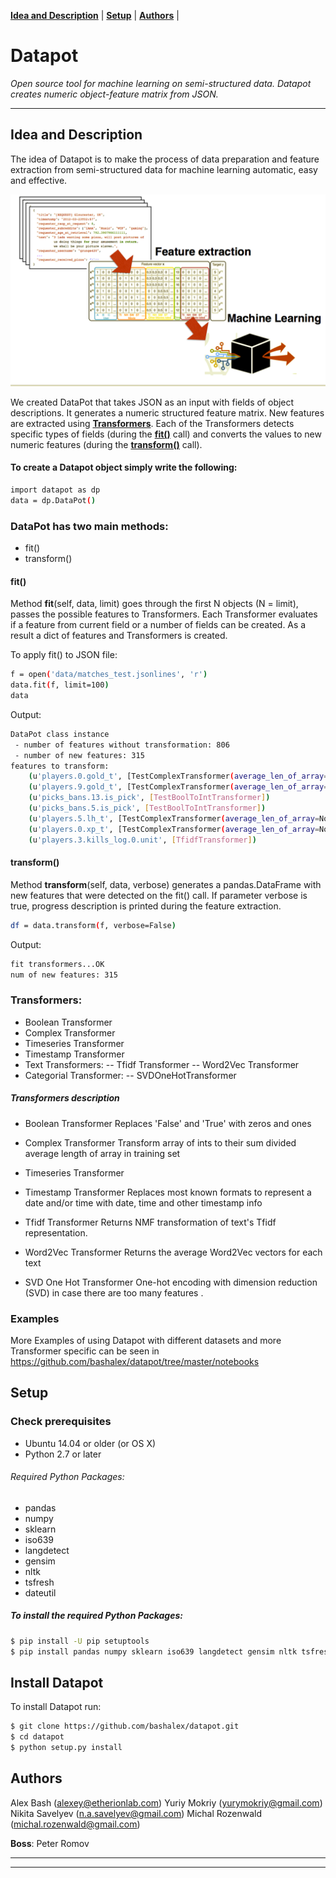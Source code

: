 **[Idea and Description](#idea-and-description)** |
**[Setup](#setup)** |
**[Authors](#authors)** |


# Datapot

*Open source tool for machine learning on semi-structured data.
Datapot creates numeric object-feature matrix from JSON.*

---

## Idea and Description

The idea of Datapot is to make the process of data preparation and feature extraction from semi-structured data for machine learning  automatic, easy and effective.

<img src="data/datapot_feature extraction.png">

We created DataPot that takes JSON as an input with fields of object descriptions. It generates a numeric structured feature matrix. 
New features are extracted using  **[Transformers](#transformers)**. Each of the Transformers detects specific types of fields (during the **[fit()](#Transformers)**  call) and converts the values to new numeric features  (during the  **[transform()](#Transformers)**  call).

#### To create a Datapot object simply write the following:

```bash
import datapot as dp 
data = dp.DataPot()
```


### DataPot has two main methods:
- fit()
- transform()

####  fit()
Method **fit**(self, data, limit) goes through the first  N  objects (N = limit), passes the possible features to Transformers. Each Transformer evaluates if a feature from current field or a number of fields can be created. As a result a dict of features  and Transformers is created.

To apply fit() to JSON file:
```bash
f = open('data/matches_test.jsonlines', 'r')
data.fit(f, limit=100)
data
```

Output:
```bash
DataPot class instance
 - number of features without transformation: 806
 - number of new features: 315
features to transform: 
    (u'players.0.gold_t', [TestComplexTransformer(average_len_of_array=None)])
    (u'players.9.gold_t', [TestComplexTransformer(average_len_of_array=None)])
    (u'picks_bans.13.is_pick', [TestBoolToIntTransformer])
    (u'picks_bans.5.is_pick', [TestBoolToIntTransformer])
    (u'players.5.lh_t', [TestComplexTransformer(average_len_of_array=None)])
    (u'players.0.xp_t', [TestComplexTransformer(average_len_of_array=None)])
    (u'players.3.kills_log.0.unit', [TfidfTransformer])
```


####  transform()
Method **transform**(self, data, verbose) generates a pandas.DataFrame with new features that were detected on the fit() call. If parameter verbose is true, progress description is printed during the feature extraction.

```bash
df = data.transform(f, verbose=False)
```
Output:
```bash
fit transformers...OK
num of new features: 315
```

### Transformers:
 - Boolean Transformer
 - Complex Transformer
 - Timeseries Transformer
 - Timestamp Transformer
 -  Text Transformers: 
        -- Tfidf Transformer 
        -- Word2Vec Transformer
 - Categorial Transformer:
        -- SVDOneHotTransformer
 

##### Transformers description
 - Boolean Transformer 
    Replaces 'False' and 'True' with zeros and ones

 - Complex Transformer 
 Transform array of ints to their sum divided  average length of array in training set

 - Timeseries Transformer

 - Timestamp Transformer
    Replaces most known formats to represent a date and/or time with date, time and other timestamp info 

 - Tfidf Transformer
    Returns NMF transformation of text's Tfidf representation.

 - Word2Vec Transformer
    Returns the average Word2Vec vectors for each text

 - SVD One Hot Transformer
    One-hot encoding with dimension reduction (SVD) in case there are too many features .


### Examples 
More Examples of using Datapot with different datasets and more Transformer specific can be seen in https://github.com/bashalex/datapot/tree/master/notebooks

## Setup

### Check prerequisites

+ Ubuntu 14.04 or older (or OS X)
+ Python 2.7 or later

###### Required Python Packages:
- pandas
- numpy
- sklearn
- iso639
- langdetect
- gensim
- nltk
- tsfresh
- dateutil

<!--If you have Python 2 >=2.7.9 or Python 3 >=3.4 installed from python.org, you will already have pip and setuptools, but will need to upgrade to the latest version:-->
<!--On Linux or OS X:-->
<!--```bash-->
<!--pip install -U pip setuptools-->
<!--```-->


##### To install the required Python Packages:

```bash
$ pip install -U pip setuptools
$ pip install pandas numpy sklearn iso639 langdetect gensim nltk tsfresh python-dateutil
```


## Install Datapot

To install Datapot run:
```bash
$ git clone https://github.com/bashalex/datapot.git
$ cd datapot
$ python setup.py install
```

<!--### Use datapot from command line-->

<!--```bash-->
<!--datapot --file={input video file path}-->
<!--```-->

<!--To find out more about datapot usage-->

<!--```bash-->
<!--datapot --help-->
<!--```-->

## Authors

Alex Bash (alexey@etherionlab.com)
Yuriy Mokriy (yurymokriy@gmail.com)
Nikita Savelyev (n.a.savelyev@gmail.com) 
Michal Rozenwald (michal.rozenwald@gmail.com)

**Boss**: Peter Romov


---
---
